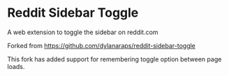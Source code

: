 # Reddit Sidebar Toggle

A web extension to toggle the sidebar on reddit.com

Forked from https://github.com/dylanaraps/reddit-sidebar-toggle  

This fork has added support for remembering toggle option between page loads.
